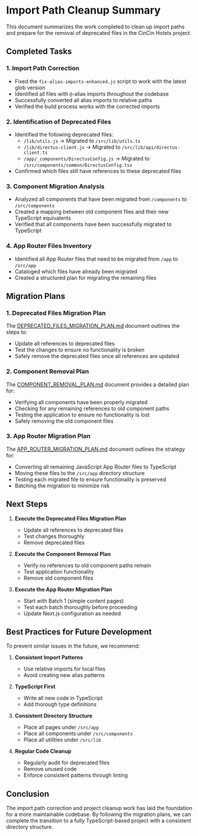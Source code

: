 # Import Path Cleanup Summary

This document summarizes the work completed to clean up import paths and prepare for the removal of deprecated files in the CinCin Hotels project.

## Completed Tasks

### 1. Import Path Correction

- Fixed the `fix-alias-imports-enhanced.js` script to work with the latest glob version
- Identified all files with `@`-alias imports throughout the codebase
- Successfully converted all alias imports to relative paths
- Verified the build process works with the corrected imports

### 2. Identification of Deprecated Files

- Identified the following deprecated files:
  - `/lib/utils.js` → Migrated to `/src/lib/utils.ts`
  - `/lib/directus-client.js` → Migrated to `/src/lib/api/directus-client.ts`
  - `/app/_components/DirectusConfig.js` → Migrated to `/src/components/common/DirectusConfig.tsx`
- Confirmed which files still have references to these deprecated files

### 3. Component Migration Analysis

- Analyzed all components that have been migrated from `/components` to `/src/components`
- Created a mapping between old component files and their new TypeScript equivalents
- Verified that all components have been successfully migrated to TypeScript

### 4. App Router Files Inventory

- Identified all App Router files that need to be migrated from `/app` to `/src/app`
- Cataloged which files have already been migrated
- Created a structured plan for migrating the remaining files

## Migration Plans

### 1. Deprecated Files Migration Plan

The [DEPRECATED_FILES_MIGRATION_PLAN.md](./DEPRECATED_FILES_MIGRATION_PLAN.md) document outlines the steps to:
- Update all references to deprecated files
- Test the changes to ensure no functionality is broken
- Safely remove the deprecated files once all references are updated

### 2. Component Removal Plan

The [COMPONENT_REMOVAL_PLAN.md](./COMPONENT_REMOVAL_PLAN.md) document provides a detailed plan for:
- Verifying all components have been properly migrated
- Checking for any remaining references to old component paths
- Testing the application to ensure no functionality is lost
- Safely removing the old component files

### 3. App Router Migration Plan

The [APP_ROUTER_MIGRATION_PLAN.md](./APP_ROUTER_MIGRATION_PLAN.md) document outlines the strategy for:
- Converting all remaining JavaScript App Router files to TypeScript
- Moving these files to the `/src/app` directory structure
- Testing each migrated file to ensure functionality is preserved
- Batching the migration to minimize risk

## Next Steps

1. **Execute the Deprecated Files Migration Plan**
   - Update all references to deprecated files
   - Test changes thoroughly
   - Remove deprecated files

2. **Execute the Component Removal Plan**
   - Verify no references to old component paths remain
   - Test application functionality
   - Remove old component files

3. **Execute the App Router Migration Plan**
   - Start with Batch 1 (simple content pages)
   - Test each batch thoroughly before proceeding
   - Update Next.js configuration as needed

## Best Practices for Future Development

To prevent similar issues in the future, we recommend:

1. **Consistent Import Patterns**
   - Use relative imports for local files
   - Avoid creating new alias patterns

2. **TypeScript First**
   - Write all new code in TypeScript
   - Add thorough type definitions

3. **Consistent Directory Structure**
   - Place all pages under `/src/app`
   - Place all components under `/src/components`
   - Place all utilities under `/src/lib`

4. **Regular Code Cleanup**
   - Regularly audit for deprecated files
   - Remove unused code
   - Enforce consistent patterns through linting

## Conclusion

The import path correction and project cleanup work has laid the foundation for a more maintainable codebase. By following the migration plans, we can complete the transition to a fully TypeScript-based project with a consistent directory structure.